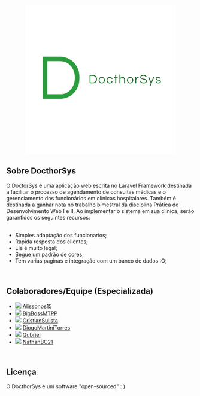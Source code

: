 <p align="center"><a href="https://github.com/Gubriel/DocthorSys" target="_blank"><img src="https://github.com/Gubriel/DocthorSys/blob/main/public/logo.png" width="400" alt="DocthorSys Logo"></a></p>

## Sobre DocthorSys
O DoctorSys é uma aplicação web escrita no Laravel Framework destinada a facilitar o processo de agendamento de consultas médicas e o gerenciamento dos funcionários em clínicas hospitalares. Também é destinada a ganhar nota no trabalho bimestral da disciplina Prática de Desenvolvimento Web I e II. Ao implementar o sistema em sua clínica, serão garantidos os seguintes recursos:
<br/>
<br/>

- Simples adaptação dos funcionarios;
- Rapida resposta dos clientes;
- Ele é muito legal;
- Segue um padrão de cores;
- Tem varias paginas e integração com um banco de dados :O;
<br/>

## Colaboradores/Equipe (Especializada)

- <img src="https://avatars.githubusercontent.com/u/138885558?v=4" width="20"> [Alissonps15](https://github.com/Alissonps15)
- <img src="https://avatars.githubusercontent.com/u/141790486?v=4" width="20"> [BigBossMTPP](https://github.com/BigBossMTPP)
- <img src="https://avatars.githubusercontent.com/u/141787663?v=4" width="20"> [CristianSulista](https://github.com/CristianSulista)
- <img src="https://avatars.githubusercontent.com/u/100326232?v=4" width="20"> [DiogoMartiniTorres](https://github.com/DiogoMartiniTorres)
- <img src="https://avatars.githubusercontent.com/u/45697708?v=4" width="20"> [Gubriel](https://github.com/Gubriel)
- <img src="https://avatars.githubusercontent.com/u/130612993?v=4" width="20"> [NathanBC21](https://github.com/NathanBC21)
<br/>

## Licença

O DocthorSys é um software "open-sourced" : )
